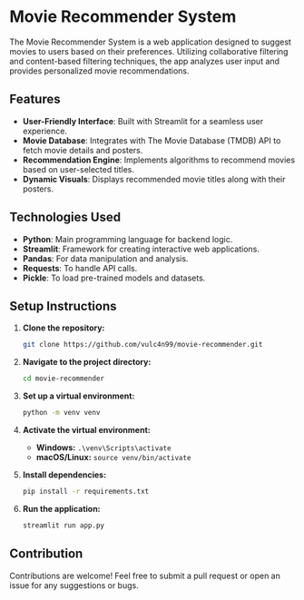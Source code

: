 # Movie Recommender System

The Movie Recommender System is a web application designed to suggest movies to users based on their preferences. Utilizing collaborative filtering and content-based filtering techniques, the app analyzes user input and provides personalized movie recommendations.

## Features

- **User-Friendly Interface**: Built with Streamlit for a seamless user experience.
- **Movie Database**: Integrates with The Movie Database (TMDB) API to fetch movie details and posters.
- **Recommendation Engine**: Implements algorithms to recommend movies based on user-selected titles.
- **Dynamic Visuals**: Displays recommended movie titles along with their posters.

## Technologies Used

- **Python**: Main programming language for backend logic.
- **Streamlit**: Framework for creating interactive web applications.
- **Pandas**: For data manipulation and analysis.
- **Requests**: To handle API calls.
- **Pickle**: To load pre-trained models and datasets.

## Setup Instructions

1. **Clone the repository:**

    ```bash
    git clone https://github.com/vulc4n99/movie-recommender.git
    ```

2. **Navigate to the project directory:**

    ```bash
    cd movie-recommender
    ```

3. **Set up a virtual environment:**

    ```bash
    python -m venv venv
    ```

4. **Activate the virtual environment:**

    - **Windows:** `.\venv\Scripts\activate`
    - **macOS/Linux:** `source venv/bin/activate`

5. **Install dependencies:**

    ```bash
    pip install -r requirements.txt
    ```

6. **Run the application:**

    ```bash
    streamlit run app.py
    ```

## Contribution

Contributions are welcome! Feel free to submit a pull request or open an issue for any suggestions or bugs.
